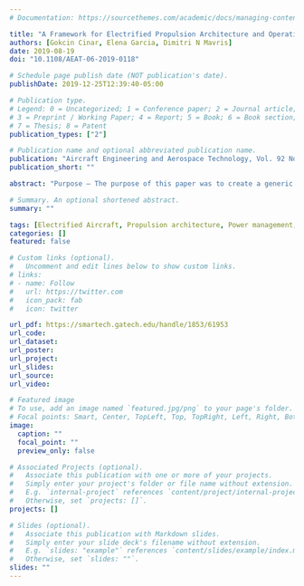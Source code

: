 ```yaml
---
# Documentation: https://sourcethemes.com/academic/docs/managing-content/

title: "A Framework for Electrified Propulsion Architecture and Operation Analysis"
authors: [Gokcin Cinar, Elena Garcia, Dimitri N Mavris]
date: 2019-08-19
doi: "10.1108/AEAT-06-2019-0118"

# Schedule page publish date (NOT publication's date).
publishDate: 2019-12-25T12:39:40-05:00

# Publication type.
# Legend: 0 = Uncategorized; 1 = Conference paper; 2 = Journal article;
# 3 = Preprint / Working Paper; 4 = Report; 5 = Book; 6 = Book section;
# 7 = Thesis; 8 = Patent
publication_types: ["2"]

# Publication name and optional abbreviated publication name.
publication: "Aircraft Engineering and Aerospace Technology, Vol. 92 No. 5, pp. 675-684, 2019"
publication_short: ""

abstract: "Purpose – The purpose of this paper was to create a generic and flexible framework for the exploration, evaluation and side-by-side comparison of novel propulsion architectures. The intent for these evaluations was to account for varying operation strategies and to support architectural design space decisions, at the conceptual design stages, rather than single-point design solutions. Design/methodology/approach – To this end, main propulsion subsystems were categorized into energy, power and thrust sources. Two types of matrices, namely, the property and interdependency matrices, were created to describe the relationships and power flows among these sources. These matrices were used to define various electrified propulsion architectures, including, but not limited to, turboelectric, series-parallel and distributed electric propulsion configurations. Findings – As a case study, the matrices were used to generate and operate the distributed electric propulsion architecture of NASA’s X-57 Mod IV aircraft concept. The mission performance results were acceptably close to the data obtained from the literature. Finally, the matrices were used to simulate the changes in the operation strategy under two motor failure scenarios to demonstrate the ease of use, rapidness and automation. Originality/value – It was seen that this new framework enables rapid and analysis-based comparisons among unconventional propulsion architectures where solutions are driven by requirements."

# Summary. An optional shortened abstract.
summary: ""

tags: [Electrified Aircraft, Propulsion architecture, Power management, E-PASS]
categories: []
featured: false

# Custom links (optional).
#   Uncomment and edit lines below to show custom links.
# links:
# - name: Follow
#   url: https://twitter.com
#   icon_pack: fab
#   icon: twitter

url_pdf: https://smartech.gatech.edu/handle/1853/61953
url_code:
url_dataset:
url_poster:
url_project:
url_slides:
url_source:
url_video:

# Featured image
# To use, add an image named `featured.jpg/png` to your page's folder. 
# Focal points: Smart, Center, TopLeft, Top, TopRight, Left, Right, BottomLeft, Bottom, BottomRight.
image:
  caption: ""
  focal_point: ""
  preview_only: false

# Associated Projects (optional).
#   Associate this publication with one or more of your projects.
#   Simply enter your project's folder or file name without extension.
#   E.g. `internal-project` references `content/project/internal-project/index.md`.
#   Otherwise, set `projects: []`.
projects: []

# Slides (optional).
#   Associate this publication with Markdown slides.
#   Simply enter your slide deck's filename without extension.
#   E.g. `slides: "example"` references `content/slides/example/index.md`.
#   Otherwise, set `slides: ""`.
slides: ""
---
```



